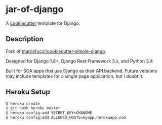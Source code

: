 jar-of-django
==========================

A [cookiecutter](https://github.com/audreyr/cookiecutter) template for Django.

Description
-----------

Fork of [marcofucci/cookiecutter-simple-django](https://github.com/marcofucci/cookiecutter-simple-django).

Designed for Django 1.8+, Django Rest Framework 3.x, and Python 3.4

Built for SOA apps that use Django as their API backend. Future versions may include templates for a single page application, but I doubt it.

Heroku Setup
-----------
```bash
$ heroku create
$ git push heroku master
$ heroku config:add SECRET_KEY=CHANGME
$ heroku config:add ALLOWED_HOSTS=myapp.herokuapp.com
